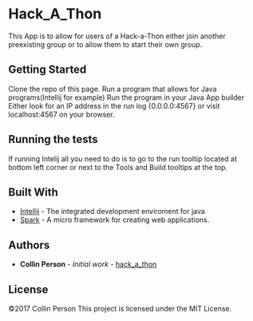 # Hack_A_Thon

This App is to allow for users of a Hack-a-Thon either join another preexisting group or to allow them to start their own group.

## Getting Started


Clone the repo of this page.
Run a program that allows for  Java programs(Intellij for example)
Run the program in your Java App builder
Either look for an IP address in the run log {0.0.0.0:4567} or visit localhost:4567 on your browser.

## Running the tests

If running Intelij all you need to do is to go to the run tooltip located at bottom left corner or next to the Tools and Build tooltips at the top.

## Built With

* [Intellij](https://www.jetbrains.com/idea/) - The integrated development enviroment for java
* [Spark](http://sparkjava.com/) - A micro framework for creating web applications.

## Authors

* **Collin Person** - *Initial work* - [hack_a_thon](https://github.com/collintheperson)

## License
©2017 Collin Person
This project is licensed under the MIT License.


